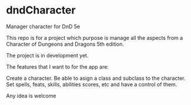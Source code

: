 # dndCharacter
Manager character for DnD 5e


This repo is for a project which purpose is manage all the aspects from a Character of Dungeons and Dragons 5th edition.

The project is in development yet.

The features that I want to for the app are:

Create a character.
Be able to asign a class and subclass to the character.
Set spells, feats, skills, abilities scores, etc and have a control of them.

Any idea is welcome
